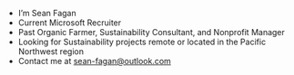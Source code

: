 - I’m Sean Fagan
- Current Microsoft Recruiter
- Past Organic Farmer, Sustainability Consultant, and Nonprofit Manager
- Looking for Sustainability projects remote or located in the Pacific Northwest region
- Contact me at sean-fagan@outlook.com 

<!---
snfgn/snfgn is a ✨ special ✨ repository because its `README.md` (this file) appears on your GitHub profile.
You can click the Preview link to take a look at your changes.
--->
